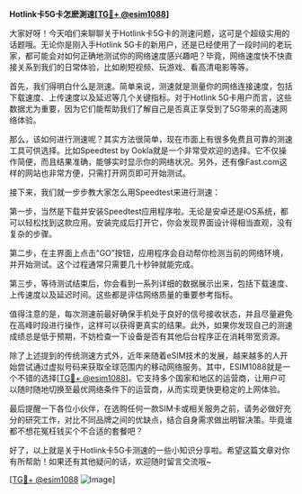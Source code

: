 **Hotlink卡5G卡怎麽測速[[TG💪+ @esim1088](https://t.me/s/esim1088)]**

大家好呀！今天咱们来聊聊关于Hotlink卡5G卡的测速问题，这可是个超级实用的话题哦。无论你是刚入手Hotlink 5G卡的新用户，还是已经使用了一段时间的老玩家，都可能会对如何正确地测试你的网络速度感兴趣吧？毕竟，网络速度快不快直接关系到我们的日常体验，比如刷短视频、玩游戏、看高清电影等等。

首先，我们得明白什么是测速。简单来说，测速就是测量你的网络连接速度，包括下载速度、上传速度以及延迟等几个关键指标。对于Hotlink 5G卡用户而言，这些数据尤为重要，因为它们能帮助我们了解自己是否真正享受到了5G带来的高速网络体验。

那么，该如何进行测速呢？其实方法很简单，现在市面上有很多免费且可靠的测速工具可供选择。比如Speedtest by Ookla就是一个非常受欢迎的选择。它不仅操作简便，而且结果准确，能够实时显示你的网络状况。另外，还有像Fast.com这样的网站也非常方便，只需打开网页即可开始测试。

接下来，我们就一步步教大家怎么用Speedtest来进行测速：

第一步，当然是下载并安装Speedtest应用程序啦。无论是安卓还是iOS系统，都可以轻松找到这款应用。安装完成后打开它，你会发现界面设计得相当直观，没有复杂的步骤。

第二步，在主界面上点击“GO”按钮，应用程序会自动帮你检测当前的网络环境，并开始测试。这个过程通常只需要几十秒钟就能完成。

第三步，等待测试结束后，你会看到一系列详细的数据展示出来，包括下载速度、上传速度以及延迟时间。这些都是评估网络质量的重要参考指标。

值得注意的是，每次测速前最好确保手机处于良好的信号接收状态，并且尽量避免在高峰时段进行操作，这样可以获得更真实的结果。此外，如果你发现自己的测速成绩总是低于预期，不妨检查一下设备是否有其他后台程序正在消耗带宽资源。

除了上述提到的传统测速方式外，近年来随着eSIM技术的发展，越来越多的人开始尝试通过虚拟号码来获取全球范围内的移动网络服务。其中，ESIM1088就是一个不错的选择[[TG💪+ @esim1088](https://t.me/s/esim1088)]。它支持多个国家和地区的运营商，让用户可以随时随地切换至最优网络条件下的运营商，从而实现更快更稳定的上网体验。

最后提醒一下各位小伙伴，在选购任何一款SIM卡或相关服务之前，请务必做好充分的研究工作，对比不同品牌之间的优缺点，结合自身需求做出明智决策。毕竟谁都不想花冤枉钱买个不合适的套餐吧？

好了，以上就是关于Hotlink卡5G卡测速的一些小知识分享啦。希望这篇文章对你有所帮助！如果还有其他疑问的话，欢迎随时留言交流哦~ 

[[TG💪+ @esim1088](https://t.me/s/esim1088) ![Image](https://i.postimg.cc/4NQfJmqS/Snipaste-2025-05-13-00-14-12.png)]